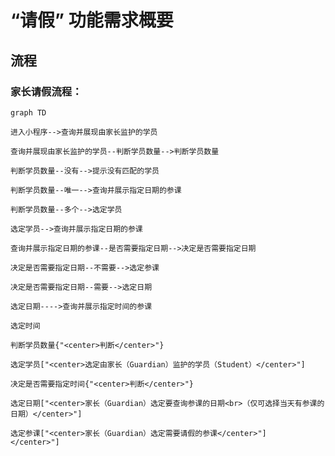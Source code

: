 # “请假” 功能需求概要

## 流程

### 家长请假流程：

```mermaid
graph TD

进入小程序-->查询并展现由家长监护的学员

查询并展现由家长监护的学员--判断学员数量-->判断学员数量

判断学员数量--没有-->提示没有匹配的学员

判断学员数量--唯一-->查询并展示指定日期的参课

判断学员数量--多个-->选定学员

选定学员-->查询并展示指定日期的参课

查询并展示指定日期的参课--是否需要指定日期-->决定是否需要指定日期

决定是否需要指定日期--不需要-->选定参课

决定是否需要指定日期--需要-->选定日期

选定日期---->查询并展示指定时间的参课

选定时间

判断学员数量{"<center>判断</center>"}

选定学员["<center>选定由家长（Guardian）监护的学员（Student）</center>"]

决定是否需要指定时间{"<center>判断</center>"}

选定日期["<center>家长（Guardian）选定要查询参课的日期<br>（仅可选择当天有参课的日期）</center>"]

选定参课["<center>家长（Guardian）选定需要请假的参课</center>"]
</center>"]

```
<!--stackedit_data:
eyJoaXN0b3J5IjpbMTAzODM5NDkwNiwtMTU0OTU1NzYyMCwxMz
Q3MTg3NzQ2LDMxNDc5Nzk1NSwtNTI5NTgyMjQsMTEwMjM2OTUz
LDg0MjQwNTAwNiwxOTQ5ODk1MTUzLC0zOTM0Njc1OTIsLTEyOD
gyMTI2MTMsMTk2OTU3ODQ2MSwtMjEwOTQ3MzYzMiw2NTM4NzY2
MSwyMzY4NDM0MywyMTAzOTIzMzIyLDgzMjU1ODQ5NCwtMTMwMD
IwOTk1NCw3MzA5OTgxMTZdfQ==
-->